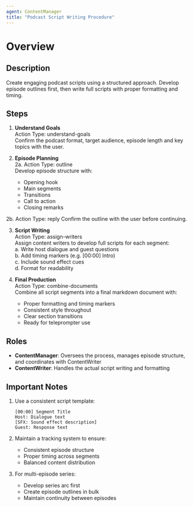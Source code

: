```yaml
---
agent: ContentManager
title: "Podcast Script Writing Procedure"
---
```


# Overview

## Description
Create engaging podcast scripts using a structured approach. Develop episode outlines first, then write full scripts with proper formatting and timing.

## Steps

1. **Understand Goals**  
   Action Type: understand-goals  
   Confirm the podcast format, target audience, episode length and key topics with the user.

2. **Episode Planning**  
2a. Action Type: outline  
   Develop episode structure with:  
   - Opening hook  
   - Main segments  
   - Transitions  
   - Call to action  
   - Closing remarks  

2b. Action Type: reply
   Confirm the outline with the user before continuing.

3. **Script Writing**  
   Action Type: assign-writers  
   Assign content writers to develop full scripts for each segment:  
   a. Write host dialogue and guest questions  
   b. Add timing markers (e.g. [00:00] Intro)  
   c. Include sound effect cues  
   d. Format for readability  

4. **Final Production**  
   Action Type: combine-documents  
   Combine all script segments into a final markdown document with:  
   - Proper formatting and timing markers  
   - Consistent style throughout  
   - Clear section transitions  
   - Ready for teleprompter use  

## Roles

- **ContentManager**: Oversees the process, manages episode structure, and coordinates with ContentWriter
- **ContentWriter**: Handles the actual script writing and formatting

## Important Notes

1. Use a consistent script template:  
   ```
   [00:00] Segment Title
   Host: Dialogue text
   [SFX: Sound effect description]
   Guest: Response text
   ```

2. Maintain a tracking system to ensure:  
   - Consistent episode structure  
   - Proper timing across segments  
   - Balanced content distribution  

3. For multi-episode series:  
   - Develop series arc first  
   - Create episode outlines in bulk  
   - Maintain continuity between episodes

